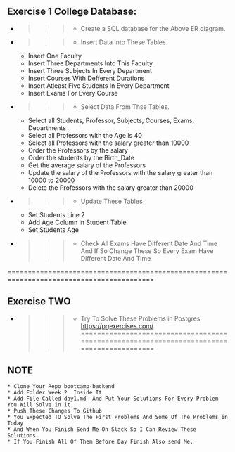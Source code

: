 ## Exercise 1 College Database:

* >>> - Create a SQL database for the Above ER diagram.
* >>> - Insert Data Into These Tables.
	* Insert One Faculty
	* Insert Three Departments Into This Faculty
	* Insert Three Subjects In Every Department
	* Insert Courses With Defferent Durations
	* Insert Atleast Five Students In Every Department
	* Insert Exams For Every Course
	
* >>> - Select Data From Thse Tables.
	* Select all Students, Professor, Subjects, Courses, Exams, Departments
	* Select all Professors with the Age is 40
	* Select all Professors with the salary greater than 10000
	* Order the Professors by the salary
	* Order the students by the Birth_Date
	* Get the average salary of the Professors
	* Update the salary of the Professors with the salary greater than 10000 to 20000
	* Delete the Professors with the salary greater than 20000
	
* >>> - Update These Tables
	* Set Students Line 2
	* Add Age Column in Student Table
	* Set Students Age
	
* >>> - Check All Exams Have Different Date And Time And If So Change These So Every Exam Have Different Date And Time

==========================================================================================


## Exercise TWO

* >>> - Try To Solve These Problems in Postgres https://pgexercises.com/
==========================================================================================

## NOTE

	* Clone Your Repo bootcamp-backend 
	* Add Folder Week 2  Inside It
	* Add File Called day1.md  And Put Your Solutions For Every Problem You Will Solve in it.
	* Push These Changes To Github
	* You Expected TO Solve The First Problems And Some Of The Problems in Today
	* And When You Finish Send Me On Slack So I Can Review These Solutions.
	* If You Finish All Of Them Before Day Finish Also send Me.

